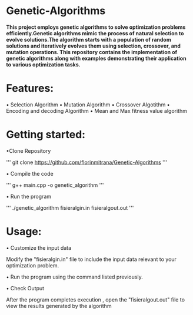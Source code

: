 # Genetic-Algorithms

**This project employs genetic algorithms to solve optimization problems efficiently.Genetic algorithms mimic the process of natural selection to evolve solutions.The algorithm starts with a population of random solutions and iteratively evolves them using selection, crossover, and mutation operations. This repository contains the implementation of genetic algorithms along with examples demonstrating their application to various optimization tasks.**

# Features: 

• Selection Algorithm 
• Mutation Algorithm
• Crossover Algotithm
• Encoding and decoding Algorithm
• Mean and Max fitness value algorithm 

# Getting started: 

•Clone Repository 

''' git clone https://github.com/florinmitrana/Genetic-Algorithms '''

• Compile the code 

''' g++ main.cpp -o genetic_algorithm '''

• Run the program 

''' ./genetic_algorithm fisieralgin.in fisieralgout.out '''

# Usage: 

• Customize the input data 

Modify the "fisieralgin.in" file to include the input data relevant to your optimization problem.

• Run the program using the command listed previously.

• Check Output

After the program completes execution , open the "fisieralgout.out" file to view the results generated by the algorithm

